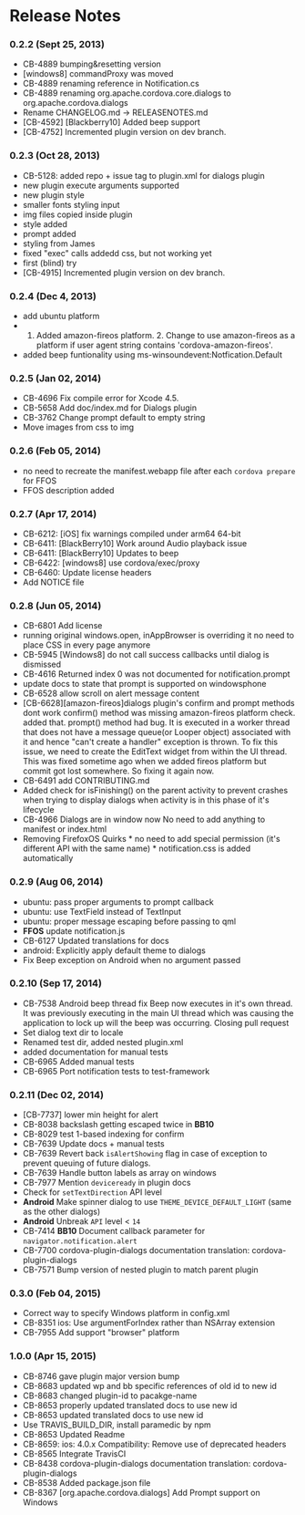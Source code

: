 <!--
#
# Licensed to the Apache Software Foundation (ASF) under one
# or more contributor license agreements.  See the NOTICE file
# distributed with this work for additional information
# regarding copyright ownership.  The ASF licenses this file
# to you under the Apache License, Version 2.0 (the
# "License"); you may not use this file except in compliance
# with the License.  You may obtain a copy of the License at
# 
# http://www.apache.org/licenses/LICENSE-2.0
# 
# Unless required by applicable law or agreed to in writing,
# software distributed under the License is distributed on an
# "AS IS" BASIS, WITHOUT WARRANTIES OR CONDITIONS OF ANY
#  KIND, either express or implied.  See the License for the
# specific language governing permissions and limitations
# under the License.
#
-->
# Release Notes

### 0.2.2 (Sept 25, 2013)
* CB-4889 bumping&resetting version
* [windows8] commandProxy was moved
* CB-4889 renaming reference in Notification.cs
* CB-4889 renaming org.apache.cordova.core.dialogs to org.apache.cordova.dialogs
* Rename CHANGELOG.md -> RELEASENOTES.md
* [CB-4592] [Blackberry10] Added beep support
* [CB-4752] Incremented plugin version on dev branch.

 ### 0.2.3 (Oct 28, 2013)
* CB-5128: added repo + issue tag to plugin.xml for dialogs plugin
* new plugin execute arguments supported
* new plugin style
* smaller fonts styling input
* img files copied inside plugin
* style added
* prompt added
* styling from James
* fixed "exec" calls addedd css, but not working yet
* first (blind) try
* [CB-4915] Incremented plugin version on dev branch.

 
### 0.2.4 (Dec 4, 2013)
* add ubuntu platform
* 1. Added amazon-fireos platform. 2. Change to use amazon-fireos as a platform if user agent string contains 'cordova-amazon-fireos'.
* added beep funtionality using ms-winsoundevent:Notfication.Default

### 0.2.5 (Jan 02, 2014)
* CB-4696 Fix compile error for Xcode 4.5.
* CB-5658 Add doc/index.md for Dialogs plugin
* CB-3762 Change prompt default to empty string
* Move images from css to img

### 0.2.6 (Feb 05, 2014)
* no need to recreate the manifest.webapp file after each `cordova prepare` for FFOS
* FFOS description added

### 0.2.7 (Apr 17, 2014)
* CB-6212: [iOS] fix warnings compiled under arm64 64-bit
* CB-6411: [BlackBerry10] Work around Audio playback issue
* CB-6411: [BlackBerry10] Updates to beep
* CB-6422: [windows8] use cordova/exec/proxy
* CB-6460: Update license headers
* Add NOTICE file

### 0.2.8 (Jun 05, 2014)
* CB-6801 Add license
* running original windows.open, inAppBrowser is overriding it no need to place CSS in every page anymore
* CB-5945 [Windows8] do not call success callbacks until dialog is dismissed
* CB-4616 Returned index 0 was not documented for notification.prompt
* update docs to state that prompt is supported on windowsphone
* CB-6528 allow scroll on alert message content
* [CB-6628][amazon-fireos]dialogs plugin's confirm and prompt methods dont work confirm() method was missing amazon-fireos platform check. added that. prompt() method had bug. It is executed in a worker thread that does not have a message queue(or Looper object) associated with it and hence "can't create a handler" exception is thrown. To fix this issue, we need to create the EditText widget from within the UI thread. This was fixed sometime ago when we added fireos platform but commit got lost somewhere. So fixing it again now.
* CB-6491 add CONTRIBUTING.md
* Added check for isFinishing() on the parent activity to prevent crashes when trying to display dialogs when activity is in this phase of it's lifecycle
* CB-4966 Dialogs are in window now No need to add anything to manifest or index.html
* Removing FirefoxOS Quirks * no need to add special permission (it's different API with the same name) * notification.css is added automatically

### 0.2.9 (Aug 06, 2014)
* ubuntu: pass proper arguments to prompt callback
* ubuntu: use TextField instead of TextInput
* ubuntu: proper message escaping before passing to qml
* **FFOS** update notification.js
* CB-6127 Updated translations for docs
* android: Explicitly apply default theme to dialogs
* Fix Beep exception on Android when no argument passed

### 0.2.10 (Sep 17, 2014)
* CB-7538 Android beep thread fix Beep now executes in it's own thread. It was previously executing in the main UI thread which was causing the application to lock up will the beep was occurring.  Closing pull request
* Set dialog text dir to locale
* Renamed test dir, added nested plugin.xml
* added documentation for manual tests
* CB-6965 Added manual tests
* CB-6965 Port notification tests to test-framework

### 0.2.11 (Dec 02, 2014)
* [CB-7737] lower min height for alert
* CB-8038 backslash getting escaped twice in **BB10**
* CB-8029 test 1-based indexing for confirm
* CB-7639 Update docs + manual tests
* CB-7639 Revert back `isAlertShowing` flag in case of exception to prevent queuing of future dialogs.
* CB-7639 Handle button labels as array on windows
* CB-7977 Mention `deviceready` in plugin docs
* Check for `setTextDirection` API level
* **Android** Make spinner dialog to use `THEME_DEVICE_DEFAULT_LIGHT` (same as the other dialogs)
* **Android** Unbreak `API` level < `14`
* CB-7414 **BB10** Document callback parameter for `navigator.notification.alert`
* CB-7700 cordova-plugin-dialogs documentation translation: cordova-plugin-dialogs
* CB-7571 Bump version of nested plugin to match parent plugin

### 0.3.0 (Feb 04, 2015)
* Correct way to specify Windows platform in config.xml
* CB-8351 ios: Use argumentForIndex rather than NSArray extension
* CB-7955 Add support "browser" platform

### 1.0.0 (Apr 15, 2015)
* CB-8746 gave plugin major version bump
* CB-8683 updated wp and bb specific references of old id to new id
* CB-8683 changed plugin-id to pacakge-name
* CB-8653 properly updated translated docs to use new id
* CB-8653 updated translated docs to use new id
* Use TRAVIS_BUILD_DIR, install paramedic by npm
* CB-8653 Updated Readme
* CB-8659: ios: 4.0.x Compatibility: Remove use of deprecated headers
* CB-8565 Integrate TravisCI
* CB-8438 cordova-plugin-dialogs documentation translation: cordova-plugin-dialogs
* CB-8538 Added package.json file
* CB-8367 [org.apache.cordova.dialogs] Add Prompt support on Windows
